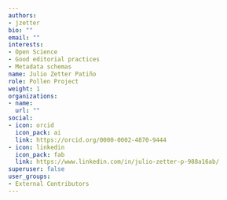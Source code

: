 ```yaml
---
authors:
- jzetter
bio: ""
email: ""
interests:
- Open Science
- Good editorial practices
- Metadata schemas
name: Julio Zetter Patiño
role: Pollen Project
weight: 1
organizations:
- name: 
  url: ""
social:
- icon: orcid
  icon_pack: ai
  link: https://orcid.org/0000-0002-4870-9444
- icon: linkedin
  icon_pack: fab
  link: https://www.linkedin.com/in/julio-zetter-p-988a16ab/
superuser: false
user_groups:
- External Contributors
---
```

